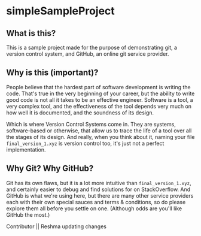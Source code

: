 # simpleSampleProject

## What is this?

This is a sample project made for the purpose of demonstrating git, a version control system, and GitHub, an online git service provider.

## Why is this (important)?

People believe that the hardest part of software development is writing the code. That's true in the very beginning of your career, but the ability to write good code is not all it takes to be an effective engineer. Software is a tool, a very complex tool, and the effectiveness of the tool depends very much on how well it is documented, and the soundness of its design.

Which is where Version Control Systems come in. They are systems, software-based or otherwise, that allow us to trace the life of a tool over all the stages of its design. And really, when you think about it, naming your file `final_version_1.xyz` is version control too, it's just not a perfect implementation.

## Why Git? Why GitHub?

Git has its own flaws, but it is a lot more intuitive than `final_version_1.xyz`, and certainly easier to debug and find solutions for on StackOverflow. And GitHub is what we're using here, but there are many other service providers each with their own special sauces and terms & conditions, so do please explore them all before you settle on one. (Although odds are you'll like GitHub the most.)


Contributor || Reshma
updating changes
